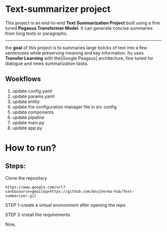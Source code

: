 # Text-summarizer project

This project is an end-to-end **Text Summarization Project** built using a fine tuned **Pegasus Transformer Model**.
It can generate concise summaries from long texts or paragraphs.

---

the **goal** of this project is to summaries large bolcks of text into a few sentencees while preserving meaning and key information.
Itv uses **Transfer Learning** with the[Google Peagsus] architecture, fine tuned for dialogue and news summarization tasks.

## Woekflows

1. update config.yaml
2. update params.yaml
3. update entity
4. update the configuration manager file in src config
5. update components
6. update pipeline
7. update main.py
8. update app.py



# How to run?

## Steps:

Clone the repository

```https://www.google.com/url?sa=E&source=gmail&q=https://github.com/AnujVerma-hub/Text-summarizer.git```


STEP 1-create a virtual environment after opening the repo 



STEP 2-install the requirements


Now,





